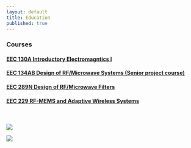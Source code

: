 ```yaml
---
layout: default
title: Education
published: true
---
```


### Courses

#### [EEC 130A Introductory Electromagntics I](/education/eec130a.html)


#### [EEC 134AB Design of RF/Microwave Systems (Senior project course)](/education/eec134.html)

#### [EEC 289N Design of RF/Microwave Filters](/education/eec289n.html)

#### [EEC 229 RF-MEMS and Adaptive Wireless Systems](/education/eec229.html)

<br>
<br>
<a href="http://dart.ece.ucdavis.edu/education/confucious_1" target="_blank"> <img align="middle;" src="http://dart.ece.ucdavis.edu/images/teaching_confucious_1.jpg"> </a>

<a href="http://dart.ece.ucdavis.edu/education/confucious_2" target="_blank"> <img align="middle;" src="http://dart.ece.ucdavis.edu/images/teaching_confucious_2.jpg"> </a>
